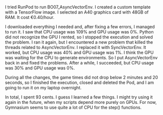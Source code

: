 I tried RunPod to run BO07_AsyncVectorEnv.
I created a custom template with a TensorFlow image.
I selected an A40 graphics card with 48GB of RAM. It cost €0.40/hour.

I downloaded everything I needed and, after fixing a few errors, I managed to run it.
I saw that CPU usage was 109% and GPU usage was 0%. Python did not recognize the GPU I rented, so I stopped the execution and solved the problem.
I ran it again, but I encountered a new problem that killed the threads related to AsyncVectorEnv.
I replaced it with SyncVectorEnv. It worked, but CPU usage was 40% and GPU usage was 1%. I think the GPU was waiting for the CPU to generate environments. So I put AsyncVectorEnv back in and fixed the problems. After a while, I succeeded, but CPU usage was 30% and GPU usage was 0%.

During all the changes, the game times did not drop below 2 minutes and 20 seconds, so I finished the execution, closed and deleted the Pod, and I am going to run it on my laptop overnight.


In total, I spent 93 cents. I guess I learned a few things. I might try using it again in the future, when my scripts depend more purely on GPUs. For now, Gymnasium seems to use quite a lot of CPU for the step() functions.
